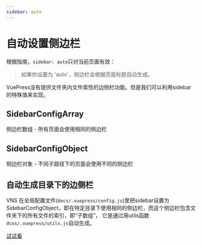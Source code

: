 ```yaml
---
sidebar: auto
---
```


# 自动设置侧边栏

根据指南，`sidebar: auto`只对当前页面有效：

> 如果你设置为 'auto'，侧边栏会根据页面标题自动生成。

VuePress没有提供文件夹内文件索性的边侧栏功能。但是我们可以利用sidebar的特殊值来实现。

## SidebarConfigArray

侧边栏数组 - 所有页面会使用相同的侧边栏

## SidebarConfigObject

侧边栏对象 - 不同子路径下的页面会使用不同的侧边栏

## 自动生成目录下的边侧栏
VNS 在全局配置文件(`docs/.vuepress/config.js`)里把sidebar设置为SidebarConfigObject，即在特定目录下使用相同的侧边栏，而这个侧边栏包含文件夹下的所有文件的索引，即“子数组”， 它是通过用utils函数`dcos/.vuepress/utils.js`自动生成。

[试试看](/demo/inner-demo/demo1.html)




